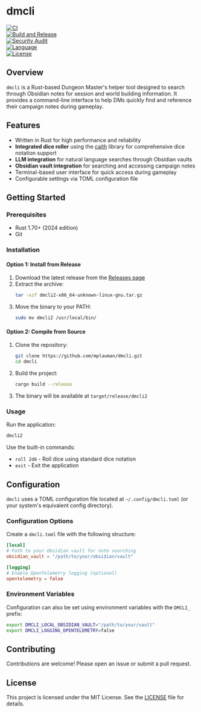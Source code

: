 # dmcli

[![CI](https://github.com/github/docs/actions/workflows/ci.yml/badge.svg?branch=main)](https://github.com/mplauman/dmcli/actions/workflows/ci.yml)  
[![Build and Release](https://github.com/github/docs/actions/workflows/build.yml/badge.svg?branch=main)](https://github.com/mplauman/dmcli/actions/workflows/build.yml)  
[![Security Audit](https://github.com/github/docs/actions/workflows/security.yml/badge.svg?branch=main)](https://github.com/mplauman/dmcli/actions/workflows/security.yml)  
[![Language](https://img.shields.io/badge/language-Rust-orange)](#)  
[![License](https://img.shields.io/badge/license-MIT-blue)](#)

## Overview

`dmcli` is a Rust-based Dungeon Master's helper tool designed to search through Obsidian notes for session and world building information. It provides a command-line interface to help DMs quickly find and reference their campaign notes during gameplay.

## Features

- Written in Rust for high performance and reliability
- **Integrated dice roller** using the [caith](https://crates.io/crates/caith) library for comprehensive dice notation support
- **LLM integration** for natural language searches through Obsidian vaults
- **Obsidian vault integration** for searching and accessing campaign notes
- Terminal-based user interface for quick access during gameplay
- Configurable settings via TOML configuration file

## Getting Started

### Prerequisites

- Rust 1.70+ (2024 edition)
- Git

### Installation

#### Option 1: Install from Release

1. Download the latest release from the [Releases page](../../releases)
2. Extract the archive:
   ```bash
   tar -xzf dmcli2-x86_64-unknown-linux-gnu.tar.gz
   ```
3. Move the binary to your PATH:
   ```bash
   sudo mv dmcli2 /usr/local/bin/
   ```

#### Option 2: Compile from Source

1. Clone the repository:
   ```bash
   git clone https://github.com/mplauman/dmcli.git
   cd dmcli
   ```

2. Build the project:
   ```bash
   cargo build --release
   ```

3. The binary will be available at `target/release/dmcli2`

### Usage

Run the application:
```bash
dmcli2
```

Use the built-in commands:
- `roll 2d6` - Roll dice using standard dice notation
- `exit` - Exit the application

## Configuration

`dmcli` uses a TOML configuration file located at `~/.config/dmcli.toml` (or your system's equivalent config directory).

### Configuration Options

Create a `dmcli.toml` file with the following structure:

```toml
[local]
# Path to your Obsidian vault for note searching
obsidian_vault = "/path/to/your/obsidian/vault"

[logging]
# Enable OpenTelemetry logging (optional)
opentelemetry = false
```

### Environment Variables

Configuration can also be set using environment variables with the `DMCLI_` prefix:

```bash
export DMCLI_LOCAL_OBSIDIAN_VAULT="/path/to/your/vault"
export DMCLI_LOGGING_OPENTELEMETRY=false
```

## Contributing

Contributions are welcome! Please open an issue or submit a pull request.

## License

This project is licensed under the MIT License. See the [LICENSE](LICENSE) file for details.